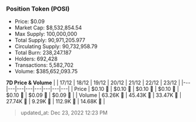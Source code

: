 
  ### Position Token (POSI)
  - Price: $0.09
  - Market Cap: $8,532,854.54
  - Max Supply: 100,000,000
  - Total Supply: 90,971,205.977
  - Circulating Supply: 90,732,958.79
  - Total Burn: 238,247.187
  - Holders: 692,428
  - Transactions: 5,582,702
  - Volume: $385,652,093.75

  **7D Price & Volume**
  | | 17&#x2F;12 | 18&#x2F;12 | 19&#x2F;12 | 20&#x2F;12 | 21&#x2F;12 | 22&#x2F;12 | 23&#x2F;12 |
  |---|---|---|---|---|---|---|---|
  | Price | $0.10 🚀 | $0.10 🚀 | $0.10 🔻 | $0.10 🚀 | $0.10 🔻 | $0.09 🔻 | $0.09 🚀 |
  | Volume | 63.26K 🚀 | 45.43K 🔻 | 33.47K 🔻 | 27.74K 🔻 | 9.29K 🔻 | 112.9K 🚀 | 14.68K 🔻 |

  > updated_at: Dec 23, 2022 12:23 PM
